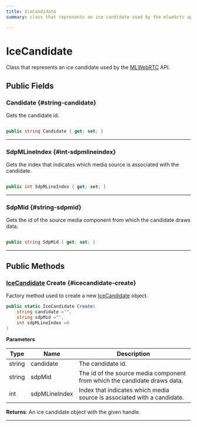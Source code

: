 ```yaml
---
title: IceCandidate
summary: class that represents an ice candidate used by the mlwebrtc api. 

---
```


# IceCandidate




Class that represents an ice candidate used by the [MLWebRTC](/versioned_docs/version-31-Aug-2023/unity-api/api/UnityEngine.XR.MagicLeap/MLWebRTC/UnityEngine.XR.MagicLeap.MLWebRTC.md) API.   





## Public Fields

### Candidate {#string-candidate}

Gets the candidate id. 

```csharp

public string Candidate { get; set; }

```






-----------

### SdpMLineIndex {#int-sdpmlineindex}

Gets the index that indicates which media source is associated with the candidate. 

```csharp

public int SdpMLineIndex { get; set; }

```






-----------

### SdpMid {#string-sdpmid}

Gets the id of the source media component from which the candidate draws data. 

```csharp

public string SdpMid { get; set; }

```






-----------

## Public Methods

### [IceCandidate](/versioned_docs/version-31-Aug-2023/unity-api/api/UnityEngine.XR.MagicLeap/MLWebRTC/UnityEngine.XR.MagicLeap.MLWebRTC.IceCandidate.md) Create {#icecandidate-create}

Factory method used to create a new [IceCandidate](/versioned_docs/version-31-Aug-2023/unity-api/api/UnityEngine.XR.MagicLeap/MLWebRTC/UnityEngine.XR.MagicLeap.MLWebRTC.IceCandidate.md) object. 

```csharp
public static IceCandidate Create(
    string candidate ="",
    string sdpMid ="",
    int sdpMLineIndex =0
)
```


**Parameters**

| Type | Name  | Description  | 
|--|--|--|
| string |candidate|The candidate id.|
| string |sdpMid|The id of the source media component from which the candidate draws data.|
| int |sdpMLineIndex|Index that indicates which media source is associated with a candidate.|






**Returns**: An ice candidate object with the given handle.



-----------


